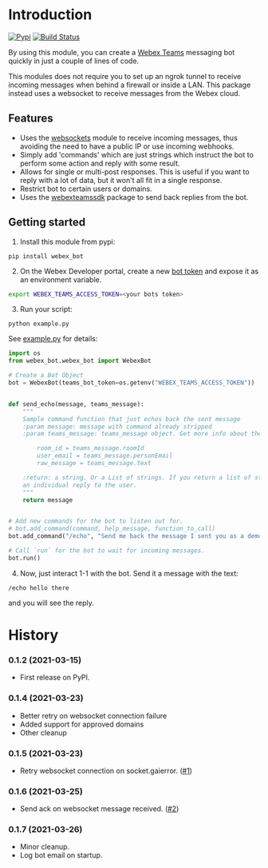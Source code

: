 # Introduction

[![Pypi](https://img.shields.io/pypi/v/webex_bot.svg)](https://pypi.python.org/pypi/webex_bot) [![Build Status](https://github.com/fbradyirl/webex_bot/workflows/Python%20package/badge.svg)](https://github.com/fbradyirl/webex_bot/actions)

By using this module, you can create a [Webex Teams][5] messaging bot quickly in just a couple of lines of code.

This modules does not require you to set up an ngrok tunnel to receive incoming messages when behind a firewall or
inside a LAN. This package instead uses a websocket to receive messages from the Webex cloud.

## Features

* Uses the [websockets][1] module to receive incoming messages, thus avoiding the need to have a public IP or use
  incoming webhooks.
* Simply add 'commands' which are just strings which instruct the bot to perform some action and reply with some result.
* Allows for single or multi-post responses. This is useful if you want to reply with a lot of data, but it won't all
  fit in a single response.
* Restrict bot to certain users or domains.
* Uses the [webexteamssdk][2] package to send back replies from the bot.

## Getting started

1. Install this module from pypi:

`pip install webex_bot`

2. On the Webex Developer portal, create a new [bot token][3] and expose it as an environment variable.

```sh
export WEBEX_TEAMS_ACCESS_TOKEN=<your bots token>
```

3. Run your script:

`python example.py`

See [example.py][4] for details:

```python
import os
from webex_bot.webex_bot import WebexBot

# Create a Bot Object
bot = WebexBot(teams_bot_token=os.getenv("WEBEX_TEAMS_ACCESS_TOKEN"))


def send_echo(message, teams_message):
    """
    Sample command function that just echos back the sent message
    :param message: message with command already stripped
    :param teams_message: teams_message object. Get more info about the message received from this. e.g.

        room_id = teams_message.roomId
        user_email = teams_message.personEmail
        raw_message = teams_message.text

    :return: a string. Or a List of strings. If you return a list of strings, each will be sent in
    an individual reply to the user.
    """
    return message


# Add new commands for the bot to listen out for.
# bot.add_command(command, help_message, function_to_call)
bot.add_command("/echo", "Send me back the message I sent you as a demo.", send_echo)

# Call `run` for the bot to wait for incoming messages.
bot.run()
```

4. Now, just interact 1-1 with the bot. Send it a message with the text:

`/echo hello there`

and you will see the reply.

# History

### 0.1.2 (2021-03-15)

* First release on PyPI.

### 0.1.4 (2021-03-23)

* Better retry on websocket connection failure
* Added support for approved domains
* Other cleanup

### 0.1.5 (2021-03-23)

* Retry websocket connection on socket.gaierror. ([#1][i1])

### 0.1.6 (2021-03-25)

* Send ack on websocket message received. ([#2][i2])

### 0.1.7 (2021-03-26)

* Minor cleanup.
* Log bot email on startup.

[1]: https://github.com/aaugustin/websockets

[2]: https://github.com/CiscoDevNet/webexteamssdk

[3]: https://developer.webex.com/docs/bots

[4]: example.py

[5]: https://www.webex.com

[i1]: https://github.com/fbradyirl/webex_bot/issues/1

[i2]: https://github.com/fbradyirl/webex_bot/issues/2

